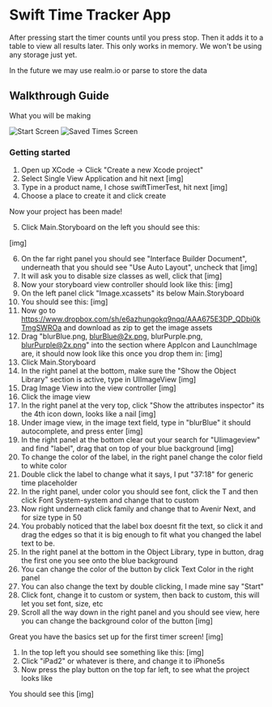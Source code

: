# Swift Time Tracker App

After pressing start the timer counts until you press stop. Then it adds it to a table to view all results later. This only works in memory. We won't be using any storage just yet.

In the future we may use realm.io or parse to store the data

## Walkthrough Guide

What you will be making

![Start Screen](https://dl.dropboxusercontent.com/u/10116/timerAssets/StartTimer320.png)
![Saved Times Screen](https://dl.dropboxusercontent.com/u/10116/timerAssets/SavedTimes320.png)

### Getting started

1. Open up XCode -> Click "Create a new Xcode project"
2. Select Single View Application and hit next
[img]
3. Type in a product name, I chose swiftTimerTest, hit next
[img]
4. Choose a place to create it and click create

Now your project has been made!

5. Click Main.Storyboard on the left you should see this:

[img]

6. On the far right panel you should see "Interface Builder Document", underneath that you should see "Use Auto Layout", uncheck that
[img]
7. It will ask you to disable size classes as well, click that
[img]
8. Now your storyboard view controller should look like this:
[img]
9. On the left panel click "Image.xcassets" its below Main.Storyboard
10. You should see this:
[img]
11. Now go to https://www.dropbox.com/sh/e6azhungokq9nqq/AAA675E3DP_QDbi0kTmgSWROa and download as zip to get the image assets
12. Drag "blurBlue.png, blurBlue@2x.png, blurPurple.png, blurPurple@2x.png" into the section where AppIcon and LaunchImage are, it should now look like this once you drop them in:
[img]
13. Click Main.Storyboard
14. In the right panel at the bottom, make sure the "Show the Object Library" section is active, type in UIImageView
[img]
15. Drag Image View into the view controller
[img]
16. Click the image view
17. In the right panel at the very top, click "Show the attributes inspector" its the 4th icon down, looks like a nail
[img]
18. Under image view, in the image text field, type in "blurBlue" it should autocomplete, and press enter
[img]
19. In the right panel at the bottom clear out your search for "UIimageview" and find "label", drag that on top of your blue background
[img]
20. To change the color of the label, in the right panel change the color field to white color
21. Double click the label to change what it says, I put "37:18" for generic time placeholder
22. In the right panel, under color you should see font, click the T and then click Font System-system and change that to custom
23. Now right underneath click family and change that to Avenir Next, and for size type in 50
24. You probably noticed that the label box doesnt fit the text, so click it and drag the edges so that it is big enough to fit what you changed the label text to be.
25. In the right panel at the bottom in the Object Library, type in button, drag the first one you see onto the blue background
26. You can change the color of the button by click Text Color in the right panel
27. You can also change the text by double clicking, I made mine say "Start"
28. Click font, change it to custom or system, then back to custom, this will let you set font, size, etc
29. Scroll all the way down in the right panel and you should see view, here you can change the background color of the button
[img]

Great you have the basics set up for the first timer screen!
[img]

1. In the top left you should see something like this:
[img]
2. Click "iPad2" or whatever is there, and change it to iPhone5s
3. Now press the play button on the top far left, to see what the project looks like

You should see this
[img]

